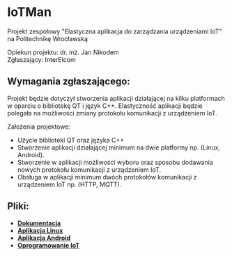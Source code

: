 # IoTMan
Projekt zespołowy "Elastyczna aplikacja do zarządzania urządzeniami IoT" na Politechnikę Wrocławską

Opiekun projektu: dr. inż. Jan Nikodem
<br/>Zgłaszający: InterElcom

## Wymagania zgłaszającego:

Projekt będzie dotyczył stworzenia aplikacji działającej na kilku platformach w oparciu o bibliotekę QT i język C++. Elastyczność aplikacji będzie polegała na możliwości zmiany protokołu komunikacji z urządzeniem IoT.

Założenia projektowe:

* Użycie biblioteki QT oraz języka C++
* Stworzenie aplikacji działającej minimum na dwie platformy np. (Linux, Android).
* Stworzenie w aplikacji możliwości wyboru oraz sposobu dodawania nowych protokołu komunikacji z urządzeniem IoT.
* Obsługa w aplikacji minimum dwóch protokołów komunikacji z urządzeniem IoT np. (HTTP, MQTT).

## Pliki:

* **[Dokumentacja](https://github.com/AdamStudies-PWR/ProjektZespolowyPWR/tree/Dokumentacja)**
* **[Aplikacja Linux](https://github.com/AdamStudies-PWR/ProjektZespolowyPWR/tree/Linux)**
* **[Aplikacja Android](https://github.com/AdamStudies-PWR/ProjektZespolowyPWR/tree/Android)**
* **[Oprogramowanie IoT](https://github.com/AdamStudies-PWR/ProjektZespolowyPWR/tree/IoT)**
